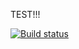TEST!!!

[![Build status](https://ci.appveyor.com/api/projects/status/88aipk6q9cm3f8ti?svg=true)](https://ci.appveyor.com/project/SmolenskiyAV/test)


